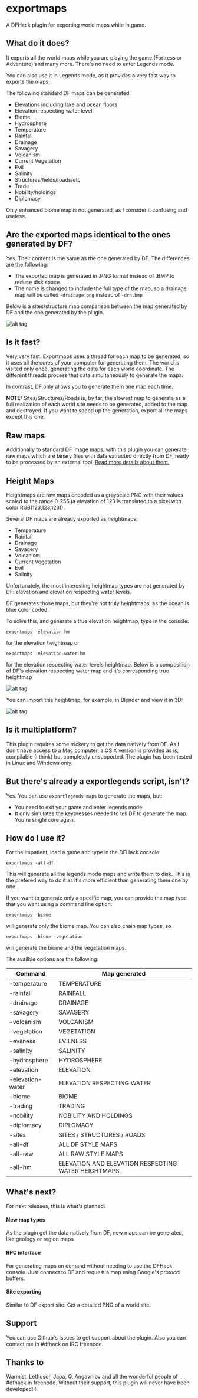 # **exportmaps**
A DFHack plugin for exporting world maps while in game.

## What do it does?
It exports all the world maps while you are playing the game (Fortress or Adventure) and many more. There's no need to enter Legends mode.

You can also use it in Legends mode, as it provides a very fast way to exports the maps.

The following standard DF maps can be generated:

* Elevations including lake and ocean floors
* Elevation respecting water level
* Biome
* Hydrosphere
* Temperature
* Rainfall
* Drainage
* Savagery
* Volcanism
* Current Vegetation
* Evil
* Salinity
* Structures/fields/roads/etc
* Trade
* Nobility/holdings
* Diplomacy

Only enhanced biome map is not generated, as I consider it confusing and useless.

## Are the exported maps identical to the ones generated by DF?
Yes. Their content is the same as the one generated by DF. The differences are the following:

* The exported map is generated in .PNG format instead of .BMP to reduce disk space.
* The name is changed to include the full type of the map, so a drainage map will be called `-drainage.png` instead of `-drn.bmp`

Below is a sites/structure map comparison between the map generated by DF and the one generated by the plugin.

![alt tag](https://github.com/ragundo/exportmaps/blob/master/docs/xites.png)

## Is it fast?
Very,very fast. Exportmaps uses a thread for each map to be generated, so it uses all the cores of your computer for generating them.
The world is visited only once, generating the data for each world coordinate. The different threads process that data simultaneously
to generate the maps.

In contrast, DF only allows you to generate them one map each time.

**NOTE:** Sites/Structures/Roads is, by far, the slowest map to generate as a full realization of each world site needs to be
generated, added to the map and destroyed. If you want to speed up the generation, export all the maps except this one.


## Raw maps
Additionally to standard DF image maps, with this plugin you can generate raw maps which are binary files with data extracted directly from DF,
ready to be processed by an external tool.
<a href="docs/raw_maps.md">Read more details about them.</a>

## Height Maps
Heightmaps are raw maps encoded as a grayscale PNG with their values scaled to the range 0-255
(a elevation of 123 is translated to a pixel with color RGB(123,123,123)).

Several DF maps are already exported as heightmaps:

* Temperature
* Rainfall
* Drainage
* Savagery
* Volcanism
* Current Vegetation
* Evil
* Salinity

Unfortunately, the most interesting heightmap types are not generated by DF: elevation and elevation respecting
water levels.

DF generates those maps, but they're not truly heightmaps, as the ocean is blue color coded.

To solve this, and generate a true elevation heightmap, type in the console:

`exportmaps -elevation-hm`

for the elevation heightmap or

`exportmaps -elevation-water-hm`

for the elevation respecting water levels heightmap. Below is a composition of DF's elevation
respecting water map and it's corresponding true heightmap

![alt tag](https://github.com/ragundo/exportmaps/blob/master/docs/heightmaps.png)

You can import this heightmap, for example, in Blender and view it in 3D:

![alt tag](https://github.com/ragundo/exportmaps/blob/master/docs/blender.png)



## Is it multiplatform?
This plugin requires some trickery to get the data natively from DF. As I don't have access to a Mac computer,
a OS X version is provided as is, compilable (I think) but completely unsupported.
The plugin has been tested in Linux and Windows only.


## But there's already a exportlegends script, isn't?
Yes. You can use `exportlegends maps` to generate the maps, but:

* You need to exit your game and enter legends mode
* It only simulates the keypresses needed to tell DF to generate the map. You're single core again.


## How do I use it?
For the impatient, load a game and type in the DFHack console:

`exportmaps -all-df`

This will generate all the legends mode maps and write them to disk. This is the prefered way to do it as it's more efficient than generating them
one by one.

If you want to generate only a specific map, you can provide the map type that you want using a command line option:

`exportmaps -biome`

will generate only the biome map. You can also chain map types, so

`exportmaps -biome -vegetation`

will generate the biome and the vegetation maps.

The availble options are the following:

| Command | Map generated |
| --- | --- |
| -temperature     | TEMPERATURE |
| -rainfall        | RAINFALL |
| -drainage        | DRAINAGE |
| -savagery        | SAVAGERY |
| -volcanism       | VOLCANISM |
| -vegetation      | VEGETATION |
| -evilness        | EVILNESS |
| -salinity        | SALINITY |
| -hydrosphere     | HYDROSPHERE |
| -elevation       | ELEVATION |
| -elevation-water | ELEVATION RESPECTING WATER |
| -biome           | BIOME |
| -trading         | TRADING |
| -nobility        | NOBILITY AND HOLDINGS |
| -diplomacy       | DIPLOMACY |
| -sites           | SITES / STRUCTURES / ROADS |
| -all-df          | ALL DF STYLE MAPS |
| -all-raw         | ALL RAW STYLE MAPS |
| -all-hm          | ELEVATION AND ELEVATION RESPECTING WATER HEIGHTMAPS |


## What's next?
For next releases, this is what's planned:

#### New map types
As the plugin get the data natively from DF, new maps can be generated, like geology or region maps.

#### RPC interface
For generating maps on demand without needing to use the DFHack console. Just connect to DF and request a map using Google's protocol buffers.

#### Site exporting
Similar to DF export site. Get a detailed PNG of a world site.

## Support
You can use Github's Issues to get support about the plugin. Also you can contact me in #dfhack on IRC freenode.

## Thanks to
Warmist, Lethosor, Japa, Q, Angavrilov and all the wonderful people of #dfhack in freenode.
Without their support, this plugin will never have been developed!!!.
